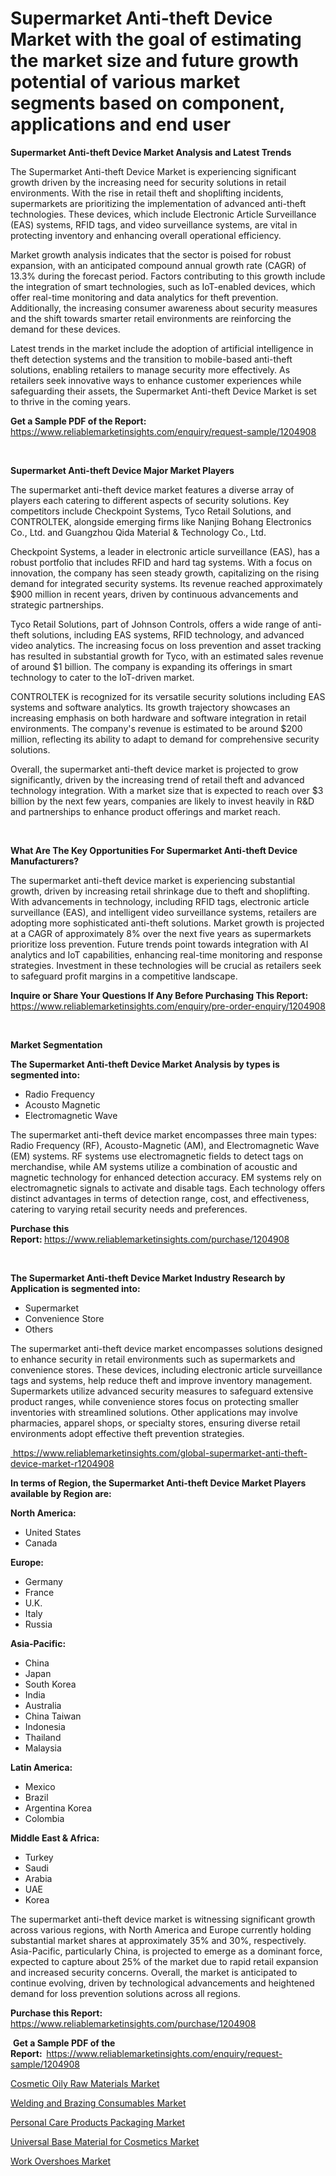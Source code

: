 <p><h1>Supermarket Anti-theft Device Market with the goal of estimating the market size and future growth potential of various market segments based on component, applications and end user</h1></p><p><strong>Supermarket Anti-theft Device Market Analysis and Latest Trends</strong></p>
<p><p>The Supermarket Anti-theft Device Market is experiencing significant growth driven by the increasing need for security solutions in retail environments. With the rise in retail theft and shoplifting incidents, supermarkets are prioritizing the implementation of advanced anti-theft technologies. These devices, which include Electronic Article Surveillance (EAS) systems, RFID tags, and video surveillance systems, are vital in protecting inventory and enhancing overall operational efficiency.</p><p>Market growth analysis indicates that the sector is poised for robust expansion, with an anticipated compound annual growth rate (CAGR) of 13.3% during the forecast period. Factors contributing to this growth include the integration of smart technologies, such as IoT-enabled devices, which offer real-time monitoring and data analytics for theft prevention. Additionally, the increasing consumer awareness about security measures and the shift towards smarter retail environments are reinforcing the demand for these devices.</p><p>Latest trends in the market include the adoption of artificial intelligence in theft detection systems and the transition to mobile-based anti-theft solutions, enabling retailers to manage security more effectively. As retailers seek innovative ways to enhance customer experiences while safeguarding their assets, the Supermarket Anti-theft Device Market is set to thrive in the coming years.</p></p>
<p><strong>Get a Sample PDF of the Report:&nbsp;</strong> <a href="https://www.reliablemarketinsights.com/enquiry/request-sample/1204908?utm_campaign=1338&utm_medium=2&utm_source=Github&utm_content=ia&utm_term=16102024&utm_id=supermarket-anti-theft-device">https://www.reliablemarketinsights.com/enquiry/request-sample/1204908</a></p>
<p>&nbsp;</p>
<p><strong>Supermarket Anti-theft Device Major Market Players</strong></p>
<p><p>The supermarket anti-theft device market features a diverse array of players each catering to different aspects of security solutions. Key competitors include Checkpoint Systems, Tyco Retail Solutions, and CONTROLTEK, alongside emerging firms like Nanjing Bohang Electronics Co., Ltd. and Guangzhou Qida Material & Technology Co., Ltd.</p><p>Checkpoint Systems, a leader in electronic article surveillance (EAS), has a robust portfolio that includes RFID and hard tag systems. With a focus on innovation, the company has seen steady growth, capitalizing on the rising demand for integrated security systems. Its revenue reached approximately $900 million in recent years, driven by continuous advancements and strategic partnerships.</p><p>Tyco Retail Solutions, part of Johnson Controls, offers a wide range of anti-theft solutions, including EAS systems, RFID technology, and advanced video analytics. The increasing focus on loss prevention and asset tracking has resulted in substantial growth for Tyco, with an estimated sales revenue of around $1 billion. The company is expanding its offerings in smart technology to cater to the IoT-driven market.</p><p>CONTROLTEK is recognized for its versatile security solutions including EAS systems and software analytics. Its growth trajectory showcases an increasing emphasis on both hardware and software integration in retail environments. The company's revenue is estimated to be around $200 million, reflecting its ability to adapt to demand for comprehensive security solutions.</p><p>Overall, the supermarket anti-theft device market is projected to grow significantly, driven by the increasing trend of retail theft and advanced technology integration. With a market size that is expected to reach over $3 billion by the next few years, companies are likely to invest heavily in R&D and partnerships to enhance product offerings and market reach.</p></p>
<p>&nbsp;</p>
<p><strong>What Are The Key Opportunities For Supermarket Anti-theft Device Manufacturers?</strong></p>
<p><p>The supermarket anti-theft device market is experiencing substantial growth, driven by increasing retail shrinkage due to theft and shoplifting. With advancements in technology, including RFID tags, electronic article surveillance (EAS), and intelligent video surveillance systems, retailers are adopting more sophisticated anti-theft solutions. Market growth is projected at a CAGR of approximately 8% over the next five years as supermarkets prioritize loss prevention. Future trends point towards integration with AI analytics and IoT capabilities, enhancing real-time monitoring and response strategies. Investment in these technologies will be crucial as retailers seek to safeguard profit margins in a competitive landscape.</p></p>
<p><strong>Inquire or Share Your Questions If Any Before Purchasing This Report:</strong> <a href="https://www.reliablemarketinsights.com/enquiry/pre-order-enquiry/1204908?utm_campaign=1338&utm_medium=2&utm_source=Github&utm_content=ia&utm_term=16102024&utm_id=supermarket-anti-theft-device">https://www.reliablemarketinsights.com/enquiry/pre-order-enquiry/1204908</a></p>
<p>&nbsp;</p>
<p><strong>Market Segmentation</strong></p>
<p><strong>The Supermarket Anti-theft Device Market Analysis by types is segmented into:</strong></p>
<p><ul><li>Radio Frequency</li><li>Acousto Magnetic</li><li>Electromagnetic Wave</li></ul></p>
<p><p>The supermarket anti-theft device market encompasses three main types: Radio Frequency (RF), Acousto-Magnetic (AM), and Electromagnetic Wave (EM) systems. RF systems use electromagnetic fields to detect tags on merchandise, while AM systems utilize a combination of acoustic and magnetic technology for enhanced detection accuracy. EM systems rely on electromagnetic signals to activate and disable tags. Each technology offers distinct advantages in terms of detection range, cost, and effectiveness, catering to varying retail security needs and preferences.</p></p>
<p><strong>Purchase this Report:&nbsp;</strong><a href="https://www.reliablemarketinsights.com/purchase/1204908?utm_campaign=1338&utm_medium=2&utm_source=Github&utm_content=ia&utm_term=16102024&utm_id=supermarket-anti-theft-device">https://www.reliablemarketinsights.com/purchase/1204908</a></p>
<p>&nbsp;</p>
<p><strong>The Supermarket Anti-theft Device Market Industry Research by Application is segmented into:</strong></p>
<p><ul><li>Supermarket</li><li>Convenience Store</li><li>Others</li></ul></p>
<p><p>The supermarket anti-theft device market encompasses solutions designed to enhance security in retail environments such as supermarkets and convenience stores. These devices, including electronic article surveillance tags and systems, help reduce theft and improve inventory management. Supermarkets utilize advanced security measures to safeguard extensive product ranges, while convenience stores focus on protecting smaller inventories with streamlined solutions. Other applications may involve pharmacies, apparel shops, or specialty stores, ensuring diverse retail environments adopt effective theft prevention strategies.</p></p>
<p><a href="https://www.reliablemarketinsights.com/global-supermarket-anti-theft-device-market-r1204908?utm_campaign=1338&utm_medium=2&utm_source=Github&utm_content=ia&utm_term=16102024&utm_id=supermarket-anti-theft-device">&nbsp;https://www.reliablemarketinsights.com/global-supermarket-anti-theft-device-market-r1204908</a></p>
<p><strong>In terms of Region, the Supermarket Anti-theft Device Market Players available by Region are:</strong></p>
<p>
    <p> <strong> North America: </strong>
        <ul>
            <li>United States</li>
            <li>Canada</li>
        </ul>
        </p> 
    <p> <strong> Europe: </strong>
        <ul>
            <li>Germany</li>
            <li>France</li>
            <li>U.K.</li>
            <li>Italy</li>
            <li>Russia</li>
        </ul>
        </p> 
    <p> <strong> Asia-Pacific: </strong>
        <ul>
            <li>China</li>
            <li>Japan</li>
            <li>South Korea</li>
            <li>India</li>
            <li>Australia</li>
            <li>China Taiwan</li>
            <li>Indonesia</li>
            <li>Thailand</li>
            <li>Malaysia</li>
        </ul>
        </p> 
    <p> <strong> Latin America: </strong>
        <ul>
            <li>Mexico</li>
            <li>Brazil</li>
            <li>Argentina Korea</li>
            <li>Colombia</li>
        </ul>
        </p> 
    <p> <strong> Middle East & Africa: </strong>
        <ul>
            <li>Turkey</li>
            <li>Saudi</li>
            <li>Arabia</li>
            <li>UAE</li>
            <li>Korea</li>
        </ul>
    </p>
    </p>
<p><p>The supermarket anti-theft device market is witnessing significant growth across various regions, with North America and Europe currently holding substantial market shares at approximately 35% and 30%, respectively. Asia-Pacific, particularly China, is projected to emerge as a dominant force, expected to capture about 25% of the market due to rapid retail expansion and increased security concerns. Overall, the market is anticipated to continue evolving, driven by technological advancements and heightened demand for loss prevention solutions across all regions.</p></p>
<p><strong>Purchase this Report: </strong><a href="https://www.reliablemarketinsights.com/purchase/1204908?utm_campaign=1338&utm_medium=2&utm_source=Github&utm_content=ia&utm_term=16102024&utm_id=supermarket-anti-theft-device">https://www.reliablemarketinsights.com/purchase/1204908</a></p>
<p>&nbsp;<strong>Get a Sample PDF of the Report:&nbsp;&nbsp;</strong><a href="https://www.reliablemarketinsights.com/enquiry/request-sample/1204908?utm_campaign=1338&utm_medium=2&utm_source=Github&utm_content=ia&utm_term=16102024&utm_id=supermarket-anti-theft-device">https://www.reliablemarketinsights.com/enquiry/request-sample/1204908</a></p>
<p><strong></strong></p>
<p><p><a href="https://github.com/CliffMedina6/Market-Research-Report-List-6/blob/main/cosmetic-oily-raw-materials-market.md?utm_campaign=1338&utm_medium=2&utm_source=Github&utm_content=ia&utm_term=16102024&utm_id=supermarket-anti-theft-device">Cosmetic Oily Raw Materials Market</a></p><p><a href="https://www.linkedin.com/pulse/global-welding-brazing-consumables-market-trends-insights-growth-uepkc?trk=public_post_embed_feed-article-content&utm_campaign=1338&utm_medium=2&utm_source=Github&utm_content=ia&utm_term=16102024&utm_id=supermarket-anti-theft-device">Welding and Brazing Consumables Market</a></p><p><a href="https://www.linkedin.com/pulse/personal-care-products-packaging-market-evolution-regional-tsyce?utm_campaign=1338&utm_medium=2&utm_source=Github&utm_content=ia&utm_term=16102024&utm_id=supermarket-anti-theft-device">Personal Care Products Packaging Market</a></p><p><a href="https://github.com/libbyquberhow/Market-Research-Report-List-1/blob/main/universal-base-material-for-cosmetics-market.md?utm_campaign=1338&utm_medium=2&utm_source=Github&utm_content=ia&utm_term=16102024&utm_id=supermarket-anti-theft-device">Universal Base Material for Cosmetics Market</a></p><p><a href="https://www.linkedin.com/pulse/global-work-overshoes-market-product-types-applications-regional-5dmgc?trk=public_post_embed_feed-article-content&utm_campaign=1338&utm_medium=2&utm_source=Github&utm_content=ia&utm_term=16102024&utm_id=supermarket-anti-theft-device">Work Overshoes Market</a></p></p>